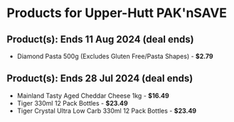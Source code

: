 # Products for Upper-Hutt PAK'nSAVE

## Product(s): Ends 11 Aug 2024 (deal ends)
- Diamond Pasta 500g (Excludes Gluten Free/Pasta Shapes) - **$2.79**

## Product(s): Ends 28 Jul 2024 (deal ends)
- Mainland Tasty Aged Cheddar Cheese 1kg - **$16.49**
- Tiger 330ml 12 Pack Bottles - **$23.49**
- Tiger Crystal Ultra Low Carb 330ml 12 Pack Bottles - **$23.49**

